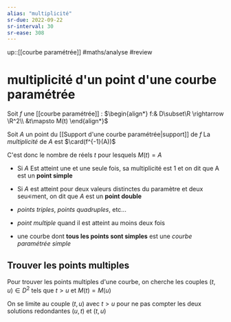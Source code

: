```yaml
---
alias: "multiplicité"
sr-due: 2022-09-22
sr-interval: 30
sr-ease: 308
---
```

up::[[courbe paramétrée]]
#maths/analyse #review 
# multiplicité d'un point d'une courbe paramétrée

Soit $f$ une [[courbe paramétrée]] :
$\begin{align*} f:& D\subset\R \rightarrow \R^2\\ &t\mapsto M(t)  \end{align*}$ 

Soit $A$ un point du [[Support d'une courbe paramétrée|support]] de $f$ 
La _multiplicité_ de $A$ est $\card(f^{-1}(A))$

C'est donc le nombre de réels $t$ pour lesquels $M(t) = A$


 - Si $A$ Est atteint une et une seule fois, sa multiplicité est $1$ et on dit que A est un **point simple**
 - Si $A$ est atteint pour deux valeurs distinctes du paramètre et deux seu∊ment, on dit que $A$ est un **point double**
 - _points triples_, _points quadruples_, etc...
 - _point multiple_ quand il est atteint au moins deux fois

 - une courbe dont **tous les points sont simples** est une _courbe paramétrée simple_

## Trouver les points multiples

Pour trouver les points multiples d'une courbe, on cherche les couples $(t,u)\in D^2$ tels que $t>u$ et $M(t)=M(u)$

On se limite au couple $(t,u)$ avec $t>u$ pour ne pas compter les deux solutions redondantes $(u,t)$ et $(t,u)$


